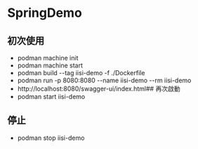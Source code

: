 # SpringDemo
## 初次使用
- podman machine init
- podman machine start
- podman build --tag iisi-demo -f ./Dockerfile
- podman run -p 8080:8080 --name iisi-demo --rm iisi-demo
- http://localhost:8080/swagger-ui/index.html## 再次啟動
- podman start iisi-demo
## 停止
- podman stop iisi-demo
